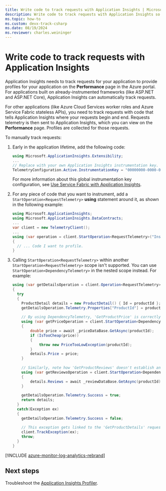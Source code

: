 ```yaml
---
title: Write code to track requests with Application Insights | Microsoft Docs
description: Write code to track requests with Application Insights so you can get profiles for your requests.
ms.topic: how-to
ms.custom: devx-track-csharp
ms.date: 08/19/2024
ms.reviewer: charles.weininger
---
```


# Write code to track requests with Application Insights

Application Insights needs to track requests for your application to provide profiles for your application on the **Performance** page in the Azure portal. For applications built on already-instrumented frameworks (like ASP.NET and ASP.NET Core), Application Insights can automatically track requests.

For other applications (like Azure Cloud Services worker roles and Azure Service Fabric stateless APIs), you need to track requests with code that tells Application Insights where your requests begin and end. Requests telemetry is then sent to Application Insights, which you can view on the **Performance** page. Profiles are collected for those requests.

To manually track requests:

1. Early in the application lifetime, add the following code:

   ```csharp
   using Microsoft.ApplicationInsights.Extensibility;
   ...
   // Replace with your own Application Insights instrumentation key.
   TelemetryConfiguration.Active.InstrumentationKey = "00000000-0000-0000-0000-000000000000";
   ```
    
   For more information about this global instrumentation key configuration, see [Use Service Fabric with Application Insights](https://github.com/Azure-Samples/service-fabric-dotnet-getting-started/blob/dev/appinsights/ApplicationInsights.md).

1. For any piece of code that you want to instrument, add a `StartOperation<RequestTelemetry>` **using** statement around it, as shown in the following example:

   ```csharp
   using Microsoft.ApplicationInsights;
   using Microsoft.ApplicationInsights.DataContracts;
   ...
   var client = new TelemetryClient();
   ...
   using (var operation = client.StartOperation<RequestTelemetry>("Insert_Your_Custom_Event_Unique_Name"))
   {
     // ... Code I want to profile.
   }
   ```

1. Calling `StartOperation<RequestTelemetry>` within another `StartOperation<RequestTelemetry>` scope isn't supported. You can use `StartOperation<DependencyTelemetry>` in the nested scope instead. For example:
        
   ```csharp
   using (var getDetailsOperation = client.Operation<RequestTelemetry>("GetProductDetails"))
   {
     try
     {
       ProductDetail details = new ProductDetail() { Id = productId };
       getDetailsOperation.Telemetry.Properties["ProductId"] = productId.ToString();
          
       // By using DependencyTelemetry, 'GetProductPrice' is correctly linked as part of the 'GetProductDetails' request.
       using (var getPriceOperation = client.StartOperation<DependencyTelemetry>("GetProductPrice"))
       {
           double price = await _priceDataBase.GetAsync(productId);
           if (IsTooCheap(price))
           {
               throw new PriceTooLowException(productId);
           }
           details.Price = price;
       }
          
       // Similarly, note how 'GetProductReviews' doesn't establish another RequestTelemetry.
       using (var getReviewsOperation = client.StartOperation<DependencyTelemetry>("GetProductReviews"))
       {
           details.Reviews = await _reviewDataBase.GetAsync(productId);
       }
          
       getDetailsOperation.Telemetry.Success = true;
       return details;
     }
     catch(Exception ex)
     {
       getDetailsOperation.Telemetry.Success = false;
          
       // This exception gets linked to the 'GetProductDetails' request telemetry.
       client.TrackException(ex);
       throw;
     }
   }
   ```

[!INCLUDE [azure-monitor-log-analytics-rebrand](~/reusable-content/ce-skilling/azure/includes/azure-monitor-instrumentation-key-deprecation.md)]

## Next steps

Troubleshoot the [Application Insights Profiler](./profiler-troubleshooting.md).